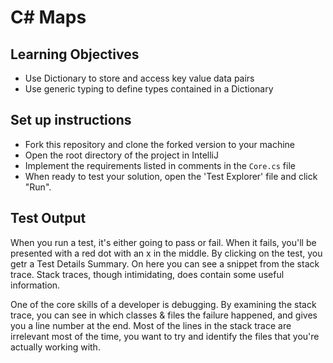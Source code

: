 # C# Maps

## Learning Objectives
- Use Dictionary to store and access key value data pairs
- Use generic typing to define types contained in a Dictionary

## Set up instructions
- Fork this repository and clone the forked version to your machine
- Open the root directory of the project in IntelliJ
- Implement the requirements listed in comments in the `Core.cs` file
- When ready to test your solution, open the 'Test Explorer' file and click "Run". 

## Test Output

When you run a test, it's either going to pass or fail. When it fails, you'll be presented with a red dot with an x in the middle.  By clicking on the test, you getr a Test Details Summary.  On here you can see a snippet from the stack trace.  Stack traces, though intimidating, does contain some useful information.

One of the core skills of a developer is debugging. By examining the stack trace, you can see in which classes & files the failure happened, and gives you a line number at the end. Most of the lines in the stack trace are irrelevant most of the time, you want to try and identify the files that you're actually working with.

